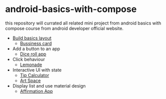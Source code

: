 # android-basics-with-compose
this repository will currated all related mini project from android basics with compose course from android developer official website.
* [Build basics layout](https://github.com/SeptAlfauzan/pratice-compose-basics)
  * [Bussiness card](https://github.com/SeptAlfauzan/bussiness-card)
* Add a button to an app
  * [Dice roll app](https://github.com/SeptAlfauzan/dice-roll)
* Click behaviour
  * [Lemonade](https://github.com/SeptAlfauzan/lemonade)
* Interactive UI with state
  * [Tip Calculator](https://github.com/SeptAlfauzan/calculate-tip)
  * [Art Space](https://github.com/SeptAlfauzan/art-space)
* Display list and use material design
  * [Affirmation App](https://github.com/SeptAlfauzan/affirmation)
